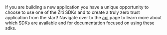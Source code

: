 If you are building a new application you have a unique opportunity to choose to use one of the Ziti SDKs and to create a
truly zero trust application from the start! Navigate over to the [api](../../api_old) page to learn more about which SDKs
are available and for documentation focused on using these sdks.
